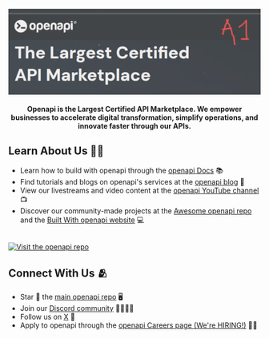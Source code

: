 <p align="center">
    <a href="https://openapi.com" target="_blank"><img src="/profile/images/openapi-header-a1.png" alt="Openapi Banner"></a>
    <br />
    <br />
    <b>Openapi is the Largest Certified API Marketplace. We empower businesses to accelerate digital transformation, simplify operations, and innovate faster through our APIs.</b>
</p>

<h2>Learn About Us 🧑‍🎓</h2>

<ul>
    <li>Learn how to build with openapi through the <a href="https://openapi.io/docs">openapi Docs</a> 📚 </li>
    <li>Find tutorials and blogs on openapi's services at the <a href="https://openapi.io/blog">openapi blog</a> 📝</li>
    <li>View our livestreams and video content at the <a href="https://youtube.com/c/openapi">openapi YouTube channel</a> 📺</li>
    <li>Discover our community-made projects at the <a href="https://github.com/openapi/awesome-openapi">Awesome openapi repo</a> and the <a href="https://builtwith.openapi.io/">Built With openapi website</a> 💻</li>
</ul>

<br />
<a href="https://github.com/openapi/openapi"><img height=auto src="https://raw.githubusercontent.com/openapi/openapi/master/public/images/github.png" alt="Visit the openapi repo"></a>

<h2>Connect With Us 🫂</h2>
<ul>
    <li>Star 🌟 the <a href="https://github.com/openapi/openapi/stargazers">main openapi repo</a> 🖥️</li>
    <li>Join our <a href="https://openapi.io/discord?r=orgrepo">Discord community</a> 👨‍👩‍👧‍👦</li>
    <li>Follow us on <a href="https://x.com/openapi">X</a> 🐤</li>
    <li>Apply to openapi through the <a href="https://openapi.io/company/careers">openapi Careers page (We're HIRING!)</a> 🧑‍💻</li>
</ul>
